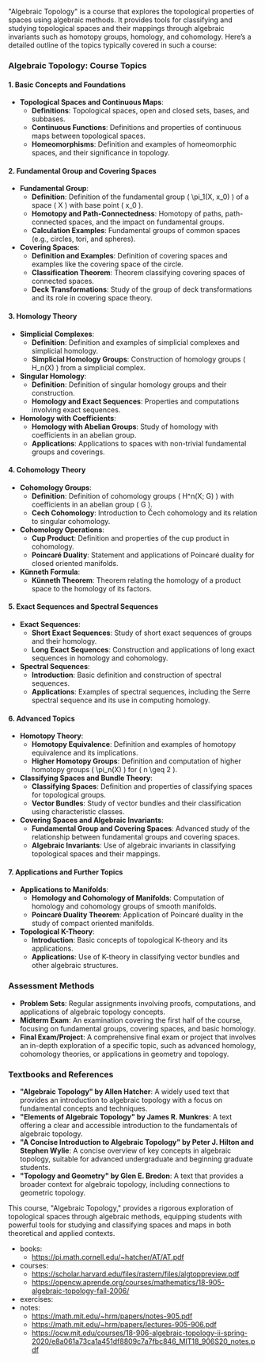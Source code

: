 "Algebraic Topology" is a course that explores the topological properties of spaces using algebraic methods. It provides tools for classifying and studying topological spaces and their mappings through algebraic invariants such as homotopy groups, homology, and cohomology. Here’s a detailed outline of the topics typically covered in such a course:

### **Algebraic Topology: Course Topics**

#### **1. Basic Concepts and Foundations**
- **Topological Spaces and Continuous Maps**:
  - **Definitions**: Topological spaces, open and closed sets, bases, and subbases.
  - **Continuous Functions**: Definitions and properties of continuous maps between topological spaces.
  - **Homeomorphisms**: Definition and examples of homeomorphic spaces, and their significance in topology.

#### **2. Fundamental Group and Covering Spaces**
- **Fundamental Group**:
  - **Definition**: Definition of the fundamental group \( \pi_1(X, x_0) \) of a space \( X \) with base point \( x_0 \).
  - **Homotopy and Path-Connectedness**: Homotopy of paths, path-connected spaces, and the impact on fundamental groups.
  - **Calculation Examples**: Fundamental groups of common spaces (e.g., circles, tori, and spheres).
- **Covering Spaces**:
  - **Definition and Examples**: Definition of covering spaces and examples like the covering space of the circle.
  - **Classification Theorem**: Theorem classifying covering spaces of connected spaces.
  - **Deck Transformations**: Study of the group of deck transformations and its role in covering space theory.

#### **3. Homology Theory**
- **Simplicial Complexes**:
  - **Definition**: Definition and examples of simplicial complexes and simplicial homology.
  - **Simplicial Homology Groups**: Construction of homology groups \( H_n(X) \) from a simplicial complex.
- **Singular Homology**:
  - **Definition**: Definition of singular homology groups and their construction.
  - **Homology and Exact Sequences**: Properties and computations involving exact sequences.
- **Homology with Coefficients**:
  - **Homology with Abelian Groups**: Study of homology with coefficients in an abelian group.
  - **Applications**: Applications to spaces with non-trivial fundamental groups and coverings.

#### **4. Cohomology Theory**
- **Cohomology Groups**:
  - **Definition**: Definition of cohomology groups \( H^n(X; G) \) with coefficients in an abelian group \( G \).
  - **Cech Cohomology**: Introduction to Čech cohomology and its relation to singular cohomology.
- **Cohomology Operations**:
  - **Cup Product**: Definition and properties of the cup product in cohomology.
  - **Poincaré Duality**: Statement and applications of Poincaré duality for closed oriented manifolds.
- **Künneth Formula**:
  - **Künneth Theorem**: Theorem relating the homology of a product space to the homology of its factors.

#### **5. Exact Sequences and Spectral Sequences**
- **Exact Sequences**:
  - **Short Exact Sequences**: Study of short exact sequences of groups and their homology.
  - **Long Exact Sequences**: Construction and applications of long exact sequences in homology and cohomology.
- **Spectral Sequences**:
  - **Introduction**: Basic definition and construction of spectral sequences.
  - **Applications**: Examples of spectral sequences, including the Serre spectral sequence and its use in computing homology.

#### **6. Advanced Topics**
- **Homotopy Theory**:
  - **Homotopy Equivalence**: Definition and examples of homotopy equivalence and its implications.
  - **Higher Homotopy Groups**: Definition and computation of higher homotopy groups \( \pi_n(X) \) for \( n \geq 2 \).
- **Classifying Spaces and Bundle Theory**:
  - **Classifying Spaces**: Definition and properties of classifying spaces for topological groups.
  - **Vector Bundles**: Study of vector bundles and their classification using characteristic classes.
- **Covering Spaces and Algebraic Invariants**:
  - **Fundamental Group and Covering Spaces**: Advanced study of the relationship between fundamental groups and covering spaces.
  - **Algebraic Invariants**: Use of algebraic invariants in classifying topological spaces and their mappings.

#### **7. Applications and Further Topics**
- **Applications to Manifolds**:
  - **Homology and Cohomology of Manifolds**: Computation of homology and cohomology groups of smooth manifolds.
  - **Poincaré Duality Theorem**: Application of Poincaré duality in the study of compact oriented manifolds.
- **Topological K-Theory**:
  - **Introduction**: Basic concepts of topological K-theory and its applications.
  - **Applications**: Use of K-theory in classifying vector bundles and other algebraic structures.

### **Assessment Methods**
- **Problem Sets**: Regular assignments involving proofs, computations, and applications of algebraic topology concepts.
- **Midterm Exam**: An examination covering the first half of the course, focusing on fundamental groups, covering spaces, and basic homology.
- **Final Exam/Project**: A comprehensive final exam or project that involves an in-depth exploration of a specific topic, such as advanced homology, cohomology theories, or applications in geometry and topology.

### **Textbooks and References**
- **"Algebraic Topology" by Allen Hatcher**: A widely used text that provides an introduction to algebraic topology with a focus on fundamental concepts and techniques.
- **"Elements of Algebraic Topology" by James R. Munkres**: A text offering a clear and accessible introduction to the fundamentals of algebraic topology.
- **"A Concise Introduction to Algebraic Topology" by Peter J. Hilton and Stephen Wylie**: A concise overview of key concepts in algebraic topology, suitable for advanced undergraduate and beginning graduate students.
- **"Topology and Geometry" by Glen E. Bredon**: A text that provides a broader context for algebraic topology, including connections to geometric topology.

This course, "Algebraic Topology," provides a rigorous exploration of topological spaces through algebraic methods, equipping students with powerful tools for studying and classifying spaces and maps in both theoretical and applied contexts.

- books:
    - https://pi.math.cornell.edu/~hatcher/AT/AT.pdf
- courses:
    - https://scholar.harvard.edu/files/rastern/files/algtoppreview.pdf
    - https://opencw.aprende.org/courses/mathematics/18-905-algebraic-topology-fall-2006/
- exercises:
- notes:
    - https://math.mit.edu/~hrm/papers/notes-905.pdf
    - https://math.mit.edu/~hrm/papers/lectures-905-906.pdf
    - https://ocw.mit.edu/courses/18-906-algebraic-topology-ii-spring-2020/e8a061a73ca1a451df8809c7a7fbc846_MIT18_906S20_notes.pdf
